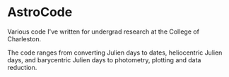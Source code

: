 # AstroCode

Various code I've written for undergrad research at the College of Charleston.

The code ranges from converting Julien days to dates, heliocentric Julien days, and barycentric Julien days to photometry,
plotting and data reduction. 
